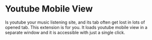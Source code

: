 # Youtube Mobile View
Is youtube your music listening site, and its tab often get lost in lots of opened tab. This extension is for you. It loads youtube mobile view in a separate window and it is accessible with just a single click.
